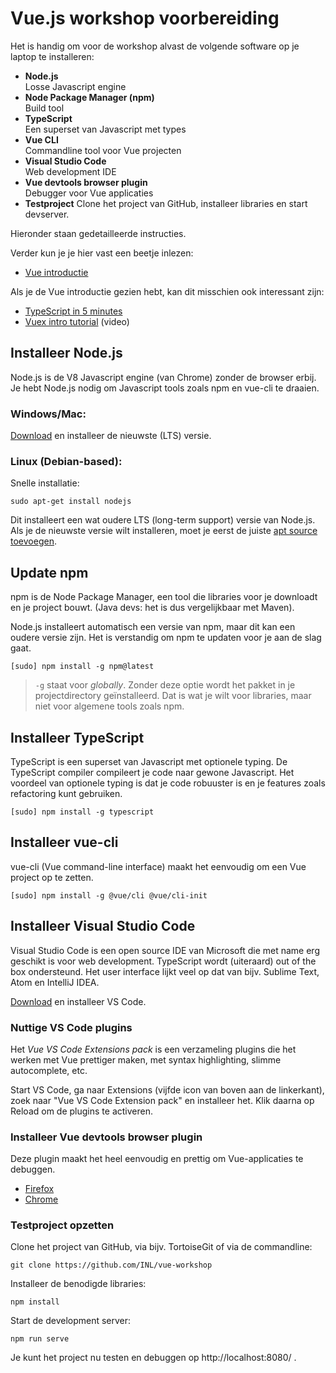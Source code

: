 # Vue.js workshop voorbereiding

Het is handig om voor de workshop alvast de volgende software op je laptop te installeren:

* **Node.js**<br>
  Losse Javascript engine
* **Node Package Manager (npm)**<br>
  Build tool
* **TypeScript**<br>
  Een superset van Javascript met types
* **Vue CLI**<br>
  Commandline tool voor Vue projecten
* **Visual Studio Code**<br>
  Web development IDE
* **Vue devtools browser plugin**<br>
  Debugger voor Vue applicaties
* **Testproject**
  Clone het project van GitHub, installeer libraries en start devserver.

Hieronder staan gedetailleerde instructies.

Verder kun je je hier vast een beetje inlezen:

* [Vue introductie](https://vuejs.org/v2/guide/)

Als je de Vue introductie gezien hebt, kan dit misschien ook interessant zijn:

* [TypeScript in 5 minutes](https://www.typescriptlang.org/docs/handbook/typescript-in-5-minutes.html)
* [Vuex intro tutorial](https://www.youtube.com/watch?v=_2_C9j-8CtM) (video)

## Installeer Node.js

Node.js is de V8 Javascript engine (van Chrome) zonder de browser erbij. Je hebt Node.js nodig om Javascript tools zoals npm en vue-cli te draaien.

### Windows/Mac:

[Download](https://nodejs.org/en/download/) en installeer de nieuwste (LTS) versie.

### Linux (Debian-based):

Snelle installatie:
```
sudo apt-get install nodejs
```

Dit installeert een wat oudere LTS (long-term support) versie van Node.js. Als je de nieuwste versie wilt installeren, moet je eerst de juiste [apt source toevoegen](https://github.com/nodesource/distributions/blob/master/README.md#installation-instructions).

## Update npm

npm is de Node Package Manager, een tool die libraries voor je downloadt en je project bouwt. (Java devs: het is dus vergelijkbaar met Maven). 

Node.js installeert automatisch een versie van npm, maar dit kan een oudere versie zijn. Het is verstandig om npm te updaten voor je aan de slag gaat.

```
[sudo] npm install -g npm@latest
```

> `-g` staat voor *globally*. Zonder deze optie wordt het pakket in je projectdirectory geïnstalleerd. Dat is wat je wilt voor libraries, maar niet voor algemene tools zoals npm.

## Installeer TypeScript

TypeScript is een superset van Javascript met optionele typing. De TypeScript compiler compileert je code naar gewone Javascript. Het voordeel van optionele typing is dat je code robuuster is en je features zoals refactoring kunt gebruiken.

```
[sudo] npm install -g typescript
```

## Installeer vue-cli

vue-cli (Vue command-line interface) maakt het eenvoudig om een Vue project op te zetten.

```
[sudo] npm install -g @vue/cli @vue/cli-init
```

## Installeer Visual Studio Code

Visual Studio Code is een open source IDE van Microsoft die met name erg geschikt is voor web development. TypeScript wordt (uiteraard) out of the box ondersteund. Het user interface lijkt veel op dat van bijv. Sublime Text, Atom en IntelliJ IDEA.

[Download](https://code.visualstudio.com/download) en installeer VS Code.

### Nuttige VS Code plugins

Het *Vue VS Code Extensions pack* is een verzameling plugins die het werken met Vue prettiger maken, met syntax highlighting, slimme autocomplete, etc.

Start VS Code, ga naar Extensions (vijfde icon van boven aan de linkerkant), zoek naar "Vue VS Code Extension pack" en installeer het. Klik daarna op Reload om de plugins te activeren.

### Installeer Vue devtools browser plugin
Deze plugin maakt het heel eenvoudig en prettig om Vue-applicaties te debuggen.

- [Firefox](https://addons.mozilla.org/en-US/firefox/addon/vue-js-devtools/)
- [Chrome](https://chrome.google.com/webstore/detail/vuejs-devtools/nhdogjmejiglipccpnnnanhbledajbpd)

### Testproject opzetten

Clone het project van GitHub, via bijv. TortoiseGit of via de commandline:

```
git clone https://github.com/INL/vue-workshop
```

Installeer de benodigde libraries:

```
npm install
```

Start de development server:

```
npm run serve
```

Je kunt het project nu testen en debuggen op http://localhost:8080/ .
